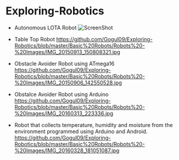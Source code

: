 # Exploring-Robotics

* Autonomous LOTA Robot
![ScreenShot](https://github.com/Gogul09/Exploring-Robotics/blob/master/Basic%20Robots/Robots%20-%20Images/IMG_20150926_115856.jpg)

* Table Top Robot
https://github.com/Gogul09/Exploring-Robotics/blob/master/Basic%20Robots/Robots%20-%20Images/IMG_20150913_150808321.jpg

* Obstacle Avoider Robot using ATmega16
https://github.com/Gogul09/Exploring-Robotics/blob/master/Basic%20Robots/Robots%20-%20Images/IMG_20150906_142550528.jpg

* Obstalce Avoider Robot using Arduino
https://github.com/Gogul09/Exploring-Robotics/blob/master/Basic%20Robots/Robots%20-%20Images/IMG_20160313_223336.jpg

* Robot that collects temperature, humidity and moisture from the environment programmed using Arduino and Android.
https://github.com/Gogul09/Exploring-Robotics/blob/master/Basic%20Robots/Robots%20-%20Images/IMG_20160328_181051087.jpg

